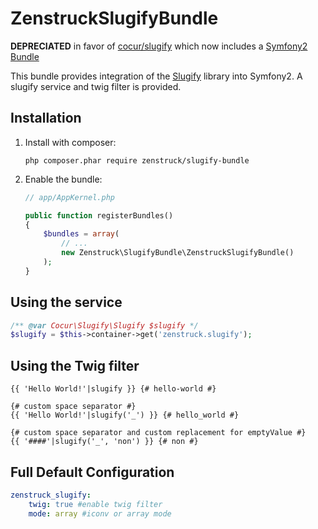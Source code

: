 # ZenstruckSlugifyBundle

**DEPRECIATED** in favor of [cocur/slugify](https://github.com/cocur/slugify) which now includes a
[Symfony2 Bundle](https://github.com/cocur/slugify#symfony2)

This bundle provides integration of the [Slugify](https://github.com/cocur/slugify) library into Symfony2.
A slugify service and twig filter is provided.

## Installation

1. Install with composer:

    ```
    php composer.phar require zenstruck/slugify-bundle
    ```

2. Enable the bundle:

    ```php
    // app/AppKernel.php

    public function registerBundles()
    {
        $bundles = array(
            // ...
            new Zenstruck\SlugifyBundle\ZenstruckSlugifyBundle()
        );
    }
    ```

## Using the service

```php
/** @var Cocur\Slugify\Slugify $slugify */
$slugify = $this->container->get('zenstruck.slugify');
```

## Using the Twig filter

```html+jinja
{{ 'Hello World!'|slugify }} {# hello-world #}

{# custom space separator #}
{{ 'Hello World!'|slugify('_') }} {# hello_world #}

{# custom space separator and custom replacement for emptyValue #}
{{ '####'|slugify('_', 'non') }} {# non #}
```

## Full Default Configuration

```yaml
zenstruck_slugify:
    twig: true #enable twig filter
    mode: array #iconv or array mode
```
